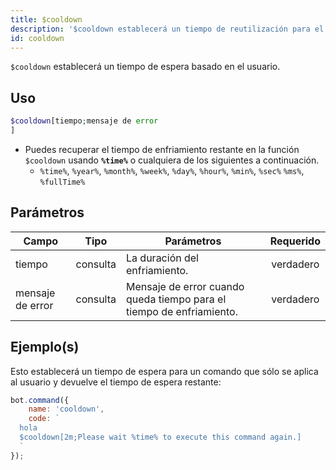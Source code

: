 ```yaml
---
title: $cooldown
description: '$cooldown establecerá un tiempo de reutilización para el autor del comando después de ser usado.'
id: cooldown
---
```


`$cooldown` establecerá un tiempo de espera basado en el usuario.

## Uso

```php
$cooldown[tiempo;mensaje de error
]
```

* Puedes recuperar el tiempo de enfriamiento restante en la función `$cooldown` usando **`%time%`** o cualquiera de los siguientes a continuación.
    * `%time%`, `%year%`, `%month%`, `%week%`, `%day%`, `%hour%`, `%min%`, `%sec%` `%ms%`, `%fullTime%`

## Parámetros

| Campo            | Tipo     | Parámetros                                                           | Requerido |
| ---------------- | -------- | -------------------------------------------------------------------- |:---------:|
| tiempo           | consulta | La duración del enfriamiento.                                        | verdadero |
| mensaje de error | consulta | Mensaje de error cuando queda tiempo para el tiempo de enfriamiento. | verdadero |

## Ejemplo(s)

Esto establecerá un tiempo de espera para un comando que sólo se aplica al usuario y devuelve el tiempo de espera restante:

```javascript
bot.command({
    name: 'cooldown',
    code: `
  hola
  $cooldown[2m;Please wait %time% to execute this command again.]
  `
});
```
